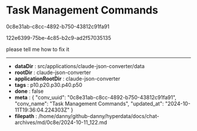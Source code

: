 # Task Management Commands

0c8e31ab-c8cc-4892-b750-43812c91fa91

122e6399-75be-4c85-b2c9-ad2f57035135

please tell me how to fix it

---

* **dataDir** : src/applications/claude-json-converter/data
* **rootDir** : claude-json-converter
* **applicationRootDir** : claude-json-converter
* **tags** : p10.p20.p30.p40.p50
* **done** : false
* **meta** : {
  "conv_uuid": "0c8e31ab-c8cc-4892-b750-43812c91fa91",
  "conv_name": "Task Management Commands",
  "updated_at": "2024-10-11T19:36:04.224303Z"
}
* **filepath** : /home/danny/github-danny/hyperdata/docs/chat-archives/md/0c8e/2024-10-11_122.md
